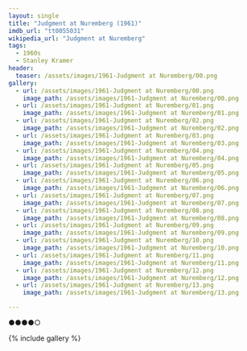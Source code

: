 ```yaml
---
layout: single
title: "Judgment at Nuremberg (1961)"
imdb_url: "tt0055031"
wikipedia_url: "Judgment at Nuremberg"
tags:
  - 1960s 
  - Stanley Kramer
header:
  teaser: /assets/images/1961-Judgment at Nuremberg/00.png
gallery:
  - url: /assets/images/1961-Judgment at Nuremberg/00.png
    image_path: /assets/images/1961-Judgment at Nuremberg/00.png  
  - url: /assets/images/1961-Judgment at Nuremberg/01.png
    image_path: /assets/images/1961-Judgment at Nuremberg/01.png
  - url: /assets/images/1961-Judgment at Nuremberg/02.png
    image_path: /assets/images/1961-Judgment at Nuremberg/02.png
  - url: /assets/images/1961-Judgment at Nuremberg/03.png
    image_path: /assets/images/1961-Judgment at Nuremberg/03.png
  - url: /assets/images/1961-Judgment at Nuremberg/04.png
    image_path: /assets/images/1961-Judgment at Nuremberg/04.png
  - url: /assets/images/1961-Judgment at Nuremberg/05.png
    image_path: /assets/images/1961-Judgment at Nuremberg/05.png
  - url: /assets/images/1961-Judgment at Nuremberg/06.png
    image_path: /assets/images/1961-Judgment at Nuremberg/06.png
  - url: /assets/images/1961-Judgment at Nuremberg/07.png
    image_path: /assets/images/1961-Judgment at Nuremberg/07.png
  - url: /assets/images/1961-Judgment at Nuremberg/08.png
    image_path: /assets/images/1961-Judgment at Nuremberg/08.png
  - url: /assets/images/1961-Judgment at Nuremberg/09.png
    image_path: /assets/images/1961-Judgment at Nuremberg/09.png
  - url: /assets/images/1961-Judgment at Nuremberg/10.png
    image_path: /assets/images/1961-Judgment at Nuremberg/10.png
  - url: /assets/images/1961-Judgment at Nuremberg/11.png
    image_path: /assets/images/1961-Judgment at Nuremberg/11.png
  - url: /assets/images/1961-Judgment at Nuremberg/12.png
    image_path: /assets/images/1961-Judgment at Nuremberg/12.png
  - url: /assets/images/1961-Judgment at Nuremberg/13.png
    image_path: /assets/images/1961-Judgment at Nuremberg/13.png

---
```

●●●●○

{% include gallery %}

